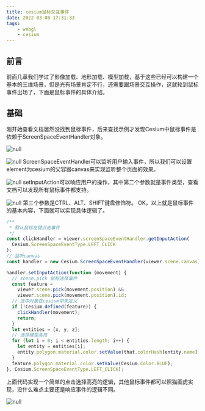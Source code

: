 ```yaml
---
title: cesium鼠标交互事件
date: 2022-03-08 17:31:33
tags:
    - webgl
    - cesium
---
```


## 前言

前面几章我们学过了影像加载、地形加载、模型加载，基于这些已经可以构建一个基本的三维场景，但是光有场景肯定不行，还需要跟场景交互操作，这就轮到鼠标事件出场了，下面是鼠标事件的具体介绍。

## 基础

刚开始查看文档居然没找到鼠标事件，后来查找示例才发现Cesium中鼠标事件是依赖于ScreenSpaceEventHandler对象。

![null](https://s2.loli.net/2024/01/08/iIYfqZ3TtvlALw7.png)

![null](https://s2.loli.net/2024/01/08/lJ7T4a5zmhVAOKZ.png)
ScreenSpaceEventHandler可以监听用户输入事件，所以我们可以设置element为cesium的父容器canvas来实现监听整个页面的效果。

![null](https://s2.loli.net/2024/01/08/mJNUx2FvXLC1O5l.png)
setInputAction可以响应用户的操作，其中第二个参数就是事件类型，查看文档可以发现所有鼠标事件都支持。

![null](https://s2.loli.net/2024/01/08/jAuY3xK41VFyJhr.png)
第三个参数是CTRL、ALT、SHIFT键盘修饰符。
OK，以上就是鼠标事件的基本内容，下面就可以实现具体逻辑了。

```javascript
/**
 * 默认鼠标左键点击事件
 */
const clickHandler = viewer.screenSpaceEventHandler.getInputAction(
  Cesium.ScreenSpaceEventType.LEFT_CLICK
);
// 监听canvas
const handler = new Cesium.ScreenSpaceEventHandler(viewer.scene.canvas);

handler.setInputAction(function (movement) {
  // scene.pick 鼠标选择事件
  const feature =
    viewer.scene.pick(movement.position) &&
    viewer.scene.pick(movement.position).id;
  // 选中对象在cesium中未定义
  if (!Cesium.defined(feature)) {
    clickHandler(movement);
    return;  
  }
  let entities = [x, y, z];
  // 选择模型高亮
  for (let i = 0; i < entities.length; i++) {
    let entity = entities[i];
    entity.polygon.material.color.setValue(that.colorHash[entity.name]);
  }
  feature.polygon.material.color.setValue(Cesium.Color.BLUE);
}, Cesium.ScreenSpaceEventType.LEFT_CLICK);
```

上面代码实现一个简单的点击选择高亮的逻辑，其他鼠标事件都可以照猫画虎实现，没什么难点主要还是响应事件的逻辑不同。

![null](https://s2.loli.net/2024/01/08/2E8pkATuFY3idjH.png)
